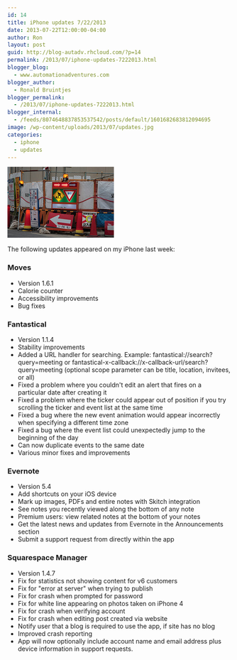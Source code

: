 ```yaml
---
id: 14
title: iPhone updates 7/22/2013
date: 2013-07-22T12:00:00-04:00
author: Ron
layout: post
guid: http://blog-autadv.rhcloud.com/?p=14
permalink: /2013/07/iphone-updates-7222013.html
blogger_blog:
  - www.automationadventures.com
blogger_author:
  - Ronald Bruintjes
blogger_permalink:
  - /2013/07/iphone-updates-7222013.html
blogger_internal:
  - /feeds/8074648837853537542/posts/default/1601682683812094695
image: /wp-content/uploads/2013/07/updates.jpg
categories:
  - iphone
  - updates
---
```

![](/wp-content/uploads/2013/07/updates.jpg)

The following updates appeared on my iPhone last week:

### Moves

<div>
  <ul>
    <li>
      Version 1.6.1
    </li>
    <li>
      Calorie counter
    </li>
    <li>
      Accessibility improvements
    </li>
    <li>
      Bug fixes
    </li>
  </ul>
  
  <h3>
    Fantastical
  </h3>
</div>

<div>
  <ul>
    <li>
      Version 1.1.4
    </li>
    <li>
      Stability improvements
    </li>
    <li>
      Added a URL handler for searching. Example: fantastical://search?query=meeting or fantastical-x-callback://x-callback-url/search?query=meeting (optional scope parameter can be title, location, invitees, or all)
    </li>
    <li>
      Fixed a problem where you couldn't edit an alert that fires on a particular date after creating it
    </li>
    <li>
      Fixed a problem where the ticker could appear out of position if you try scrolling the ticker and event list at the same time
    </li>
    <li>
      Fixed a bug where the new event animation would appear incorrectly when specifying a different time zone
    </li>
    <li>
      Fixed a bug where the event list could unexpectedly jump to the beginning of the day
    </li>
    <li>
      Can now duplicate events to the same date
    </li>
    <li>
      Various minor fixes and improvements
    </li>
  </ul>
  
  <h3>
    Evernote
  </h3>
</div>

<div>
  <ul>
    <li>
      Version 5.4
    </li>
    <li>
      Add shortcuts on your iOS device
    </li>
    <li>
      Mark up images, PDFs and entire notes with Skitch integration
    </li>
    <li>
      See notes you recently viewed along the bottom of any note
    </li>
    <li>
      Premium users: view related notes at the bottom of your notes
    </li>
    <li>
      Get the latest news and updates from Evernote in the Announcements section
    </li>
    <li>
      Submit a support request from directly within the app
    </li>
  </ul>
  
  <h3>
    Squarespace Manager
  </h3>
</div>

<div>
  <ul>
    <li>
      Version 1.4.7
    </li>
    <li>
      Fix for statistics not showing content for v6 customers
    </li>
    <li>
      Fix for "error at server" when trying to publish
    </li>
    <li>
      Fix for crash when prompted for password
    </li>
    <li>
      Fix for white line appearing on photos taken on iPhone 4
    </li>
    <li>
      Fix for crash when verifying account
    </li>
    <li>
      Fix for crash when editing post created via website
    </li>
    <li>
      Notify user that a blog is required to use the app, if site has no blog
    </li>
    <li>
      Improved crash reporting
    </li>
    <li>
      App will now optionally include account name and email address plus device information in support requests.
    </li>
  </ul>
</div>